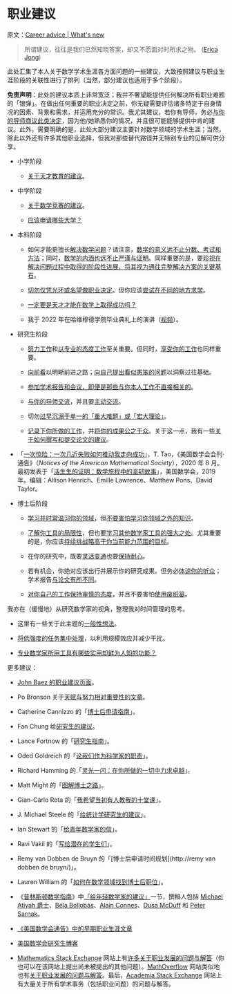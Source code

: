 # 职业建议

原文：[Career advice | What's new](https://terrytao.wordpress.com/career-advice/)

> 所谓建议，往往是我们已然知晓答案，却又不愿面对时所求之物。 ([Erica Jong](http://en.wikipedia.org/wiki/Erica_Jong))

此处汇集了本人关于数学学术生涯各方面问题的一些建议，大致按照建议与职业生涯阶段的关联性进行了排列（当然，部分建议也适用于多个阶段）。

**免责声明**：此处的建议本质上非常宽泛；我并不奢望能提供任何解决所有职业难题的「银弹」。在做出任何重要的职业决定之前，你无疑需要评估诸多特定于自身情况的因素、背景和需求，并运用充分的常识。我尤其建议，若你有导师，务必[与你的导师商议此类决定](https://terrytao.wordpress.com/career-advice/talk-to-your-advisor/)，因为他/她熟悉你的情况，并且很可能能够提供中肯的建议。此外，需要明确的是，此处大部分建议主要针对数学领域的学术生涯；当然，除此以外还有许多其他职业选择，但我对那些替代路径并无特别专业的见解可供分享。

-   小学阶段

    -   [关于天才教育的建议](https://terrytao.wordpress.com/career-advice/advice-on-gifted-education/)。

-   中学阶段

    -   [关于数学竞赛的建议](https://terrytao.wordpress.com/career-advice/advice-on-mathematics-competitions/)。

    -   [应该申请哪些大学？](https://terrytao.wordpress.com/career-advice/which-universities-should-one-apply-to/)

-   本科阶段

    -   如何才能更擅长[解决数学问题](https://terrytao.wordpress.com/career-advice/solving-mathematical-problems/)？请注意，[数学的意义远不止分数、考试和方法](https://terrytao.wordpress.com/career-advice/theres-more-to-mathematics-than-grades-and-exams-and-methods/)；同时，[数学的内涵也远不止严谨与证明](https://terrytao.wordpress.com/career-advice/theres-more-to-mathematics-than-rigour-and-proofs/)。同样重要的是，要[珍视在解决问题过程中取得的阶段性进展，将其视为通往完整解决方案的关键基石](https://terrytao.wordpress.com/career-advice/on-the-importance-of-partial-progress/)。

    -   [切勿仅凭光环或名望做职业决定](https://terrytao.wordpress.com/career-advice/don’t-base-career-decisions-on-glamour-or-fame/)。但你应该[尝试在不同的地方求学](https://terrytao.wordpress.com/career-advice/study-at-different-places/)。

    -   [一定要是天才才能在数学上取得成功吗？](https://terrytao.wordpress.com/career-advice/does-one-have-to-be-a-genius-to-do-maths/)

    -   我于 2022 年在哈维穆德学院毕业典礼上的演讲（[视频](https://www.youtube.com/watch?v=jE-vY5-3zhU&t=1768s)）。

-   研究生阶段

    -   [努力工作](https://terrytao.wordpress.com/career-advice/work-hard/)和[以专业的态度工作](https://terrytao.wordpress.com/career-advice/be-professional-in-your-work/)至关重要。但同时，[享受你的工作](https://terrytao.wordpress.com/career-advice/enjoy-your-work/)也同样重要。

    -   [向前看](https://terrytao.wordpress.com/career-advice/think-ahead/)以明晰前进之路；[向自己提出看似愚笨的问题](https://terrytao.wordpress.com/career-advice/ask-yourself-dumb-questions-and-answer-them/)以洞察过往基础。

    -   [参加学术报告和会议，即便是那些与你本人工作不直接相关的](https://terrytao.wordpress.com/career-advice/attend-talks-and-conferences-even-those-not-directly-related-to-your-work/)。

    -   [与你的导师交流](https://terrytao.wordpress.com/career-advice/talk-to-your-advisor/)，并且要[主动交流](https://terrytao.wordpress.com/career-advice/take-the-initiative/)。

    -   切勿[过早沉溺于单一的「重大难题」或「宏大理论」](https://terrytao.wordpress.com/career-advice/dont-prematurely-obsess-on-a-single-big-problem-or-big-theory/)。

    -   [记录下你所做的工作](https://terrytao.wordpress.com/career-advice/write-down-what-youve-done/)，并[将你的成果公之于众](https://terrytao.wordpress.com/career-advice/make-your-work-available/)。关于这一点，我有一些[关于如何撰写和提交论文的建议](https://terrytao.wordpress.com/advice-on-writing-papers/)。

- 「[一次惊险：一次几近失败如何推动我走向成功](https://www.ams.org/journals/notices/202007/rnoti-p1007.pdf)」，T. Tao，《美国数学会会刊·通告》（*Notices of the American Mathematical Society*），2020 年 8 月。最初发表于「[活生生的证明：数学旅程中的坚韧故事](https://www.ams.org/about-us/LivingProof.pdf)」，美国数学会，2019 年。编辑：Allison Henrich、Emille Lawrence、Matthew Pons、David Taylor。

-   博士后阶段

    -   [学习并时常温习你的领域](https://terrytao.wordpress.com/career-advice/learn-and-relearn-your-field/)，但[不要害怕学习你领域之外的知识](https://terrytao.wordpress.com/career-advice/dont-be-afraid-to-learn-things-outside-your-field/)。

    -   [了解你工具的局限性](https://terrytao.wordpress.com/career-advice/learn-the-limitations-of-your-tools/)，但也要[学习其他数学家工具的强大之处](https://terrytao.wordpress.com/career-advice/learn-the-power-of-other-mathematicians-tools/)。尤其重要的是，你应该[持续挑战略高于你当前能力范围的目标](https://terrytao.wordpress.com/career-advice/continually-aim-just-beyond-your-current-range/)。

    -   在你的研究中，既要[灵活变通](https://terrytao.wordpress.com/career-advice/be-flexible/)也要[保持耐心](https://terrytao.wordpress.com/career-advice/be-patient/)。

    -   若有机会，你绝对应该出行并展示你的研究成果。但务必[体谅你的听众](https://terrytao.wordpress.com/career-advice/be-considerate-of-your-audience/)；学术报告[与论文有所不同](https://terrytao.wordpress.com/career-advice/talks-are-not-the-same-as-papers/)。

    -   [对你自己的工作保持审慎的态度](https://terrytao.wordpress.com/career-advice/be-sceptical-of-your-own-work/)，并且不要害怕[使用废纸篓](https://terrytao.wordpress.com/career-advice/use-the-wastebasket/)。

我亦在（缓慢地）从研究数学家的视角，整理我对时间管理的思考。

-   这里有一些关于此主题的[一般性想法](https://terrytao.wordpress.com/2008/08/07/on-time-management/)。

-   [将低强度的任务集中处理](https://terrytao.wordpress.com/career-advice/batch-low-intensity-tasks-together/)，以利用规模效应并减少干扰。

-   [专业数学家所用工具有哪些实用却鲜为人知的功能？](https://terrytao.wordpress.com/2017/07/07/what-are-some-useful-but-little-known-features-of-the-tools-used-in-professional-mathematics/)

更多建议：

-   [John Baez 的职业建议页面](http://math.ucr.edu/home/baez/advice.html)。

-   Po Bronson 关于[天赋与努力相对重要性的文章](http://nymag.com/news/features/27840/)。

-   Catherine Cannizzo 的「[博士后申请指南](https://sites.google.com/view/ccannizzo/postdoc-apps)」。

-   Fan Chung 给[研究生的建议](http://www.math.ucsd.edu/~fan/teach/gradpol.html)。

-   Lance Fortnow 的「[研究生指南](http://weblog.fortnow.com/2007/02/graduate-student-guide.html)」。

-   Oded Goldreich 的「[论我们作为科学家的职责](http://www.wisdom.weizmann.ac.il/~oded/on-duties.html)」。

-   Richard Hamming 的「[灵光一闪：在你所做的一切中力求卓越](http://www.mccurley.org/advice/hamming_advice.html)」。

-   Matt Might 的「[图解博士之路](http://matt.might.net/articles/phd-school-in-pictures/)」。

-   Gian-Carlo Rota 的「[我希望当初有人教我的十堂课](http://www.ams.org/notices/199701/comm-rota.pdf)」。

-   J. Michael Steele 的「[给统计学研究生的建议](http://www-stat.wharton.upenn.edu/~steele/Rants/AdviceGS.html)」。

-   Ian Stewart 的「[给青年数学家的信](http://www.amazon.com/Letters-Young-Mathematician-Art-Mentoring/dp/0465082319/sr=8-1/qid=1170790056/ref=pd_bbs_1/002-2734562-8194451?ie=UTF8&s=books)」。

-   Ravi Vakil 的「[写给潜在的学生们](http://math.stanford.edu/~vakil/potentialstudents.html)」。

-   Remy van Dobben de Bruyn 的「[博士后申请时间规划](http://remy van dobben de bruyn/)」。

-   Lauren William 的「[如何在数学领域找到博士后职位](https://math.berkeley.edu/~katrin/slides/Williams-FindingJob.pdf)」。

- 《[普林斯顿数学指南](http://press.princeton.edu/titles/8350.html)》中[「给年轻数学家的建议」](http://press.princeton.edu/chapters/gowers/gowers_VIII_6.pdf)一节，撰稿人包括 [Michael Atiyah 爵士](http://en.wikipedia.org/wiki/Michael_Atiyah)、[Béla Bollobás](http://en.wikipedia.org/wiki/Béla_Bollobás)、[Alain Connes](http://en.wikipedia.org/wiki/Alain_Connes)、[Dusa McDuff](http://en.wikipedia.org/wiki/Dusa_McDuff) 和 [Peter Sarnak](http://en.wikipedia.org/wiki/Peter_Sarnak)。

-   [《美国数学会通告》中的早期职业生涯文章](https://www.ams.org/cgi-bin/notices/nxgnotices.pl?fm=gen&cnt=career)

-   [美国数学会研究生博客](http://mathgradblog.williams.edu/)

-   [Mathematics Stack Exchange](http://math.stackexchange.com/) 网站上有[许多关于职业发展的问题与解答](http://math.stackexchange.com/questions/tagged/career-development?sort=votes&pagesize=15)（你也可以在该网站上提出尚未被提出的其他问题）。[MathOverflow](http://mathoverflow.net/) 网站类似地也有[关于职业发展的问题与解答](http://mathoverflow.net/questions/tagged?tagnames=career&sort=votes&pagesize=15)。最后，[Academia Stack Exchange](http://academia.stackexchange.com/) 网站上有大量关于所有学术事务（包括职业问题）的问题与解答。